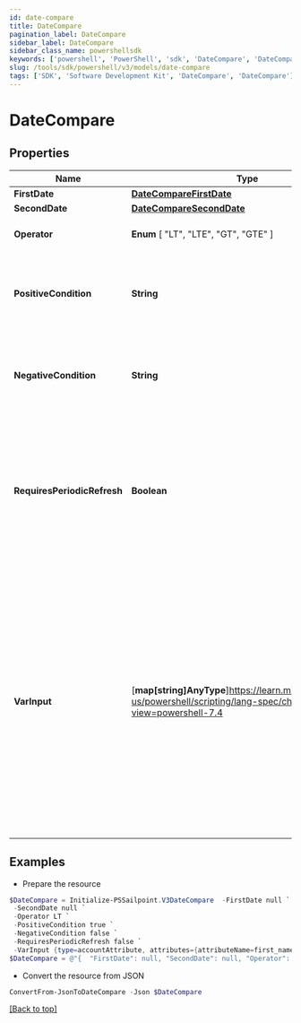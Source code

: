 ```yaml
---
id: date-compare
title: DateCompare
pagination_label: DateCompare
sidebar_label: DateCompare
sidebar_class_name: powershellsdk
keywords: ['powershell', 'PowerShell', 'sdk', 'DateCompare', 'DateCompare'] 
slug: /tools/sdk/powershell/v3/models/date-compare
tags: ['SDK', 'Software Development Kit', 'DateCompare', 'DateCompare']
---
```



# DateCompare

## Properties

Name | Type | Description | Notes
------------ | ------------- | ------------- | -------------
**FirstDate** | [**DateCompareFirstDate**](date-compare-first-date) |  | [required]
**SecondDate** | [**DateCompareSecondDate**](date-compare-second-date) |  | [required]
**Operator** |  **Enum** [  "LT",    "LTE",    "GT",    "GTE" ] | This is the comparison to perform. | Operation | Description | | --------- | ------- | | LT        | Strictly less than: `firstDate < secondDate` | | LTE       | Less than or equal to: `firstDate <= secondDate` | | GT        | Strictly greater than: `firstDate > secondDate` | | GTE       | Greater than or equal to: `firstDate >= secondDate` |  | [required]
**PositiveCondition** | **String** | The output of the transform if the expression evalutes to true | [required]
**NegativeCondition** | **String** | The output of the transform if the expression evalutes to false | [required]
**RequiresPeriodicRefresh** | **Boolean** | A value that indicates whether the transform logic should be re-evaluated every evening as part of the identity refresh process | [optional] [default to $false]
**VarInput** | [**map[string]AnyType**]https://learn.microsoft.com/en-us/powershell/scripting/lang-spec/chapter-04?view=powershell-7.4 | This is an optional attribute that can explicitly define the input data which will be fed into the transform logic. If input is not provided, the transform will take its input from the source and attribute combination configured via the UI. | [optional] 

## Examples

- Prepare the resource
```powershell
$DateCompare = Initialize-PSSailpoint.V3DateCompare  -FirstDate null `
 -SecondDate null `
 -Operator LT `
 -PositiveCondition true `
 -NegativeCondition false `
 -RequiresPeriodicRefresh false `
 -VarInput {type=accountAttribute, attributes={attributeName=first_name, sourceName=Source}}
$DateCompare = @"{  "FirstDate": null, "SecondDate": null, "Operator": "LT", "PositiveCondition": "true", "NegativeCondition": "false", "RequiresPeriodicRefresh": false, "VarInput": {"type": "accountAttribute", "attributes":{"attributeName": "first_name", "sourceName": "Source}}" }}}"@
```

- Convert the resource from JSON
```powershell
ConvertFrom-JsonToDateCompare -Json $DateCompare
```


[[Back to top]](#) 

